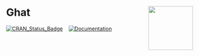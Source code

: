 # Ghat <img src="https://github.com/Medhat86/Ghat/blob/master/1649142570895.jpg" align="right" alt="" width="120" />


[![CRAN_Status_Badge](http://www.r-pkg.org/badges/version/sjPlot)](https://cran.r-project.org/package=sjPlot) &#160;&#160; [![Documentation](https://img.shields.io/badge/documentation-sjPlot-orange.svg?colorB=E91E63)](https://strengejacke.github.io/sjPlot/) &#160;&#160;
